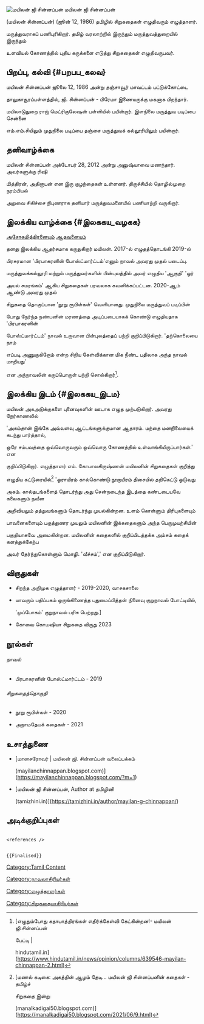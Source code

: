![மயிலன் ஜி சின்னப்பன்](Mayil.jpg "மயிலன் ஜி சின்னப்பன்") மயிலன் ஜி சின்னப்பன்
(மயிலன் சின்னப்பன்) (ஜூன் 12, 1986) தமிழில் சிறுகதைகள் எழுதிவரும் எழுத்தாளர்.
மருத்துவராகப் பணிபுரிகிறார். தமிழ் வரலாற்றில் இருந்தும் மருத்துவத்துறையில் இருந்தும்
உளவியல் கோணத்தில் புதிய கருக்களை எடுத்து சிறுகதைகள் எழுதிவருபவர்.

## பிறப்பு, கல்வி {#பறபப_கலவ}

மயிலன் சின்னப்பன் ஜூலை 12, 1986 அன்று தஞ்சாவூர் மாவட்டம் பட்டுக்கோட்டை
தாலுகாசூரப்பள்ளத்தில், ஜி‌. சின்னப்பன் - பிரேமா இணையருக்கு மகனாக பிறந்தார்.
மயிலாடுதுறை ராஜ் மெட்ரிகுலேஷன் பள்ளியில் பயின்றார். இளநிலை மருத்துவ படிப்பை சென்னை
எம்.எம்.சியிலும் முதுநிலை படிப்பை தஞ்சை மருத்துவக் கல்லூரியிலும் பயின்றார்.

## தனிவாழ்க்கை

மயிலன் சின்னப்பன் அக்டோபர் 28, 2012 அன்று அனுஷ்யாவை மணந்தார். அவர்களுக்கு ரிஷி
மித்திரன், அதிரூபன் என இரு குழந்தைகள் உள்ளனர். திருச்சியில் தொழில்முறை நரம்பியல்
அறுவை சிகிச்சை நிபுணராக தனியார் மருத்துவமனையில் பணியாற்றி வருகிறார்.

## இலக்கிய வாழ்க்கை {#இலககய_வழகக}

[அசோகமித்திரனையும்](அசோகமித்திரன் "wikilink") [ஆதவனையும்](ஆதவன் "wikilink")
தனது இலக்கிய ஆதர்சமாக கருதுகிறார் மயிலன். 2017-ல் எழுதத்தொடங்கி 2019-ல்
பிரசுரமான \'பிரபாகரனின் போஸ்ட்மார்ட்டம்\'எனும் நாவல் அவரது முதல் படைப்பு.
மருத்துவக்கல்லூரி மற்றும் மருத்துவர்களின் பின்புலத்தில் அவர் எழுதிய \'ஆகுதி\' \'ஓர்
அயல் சமரங்கம்\' ஆகிய சிறுகதைகள் பரவலாக கவனிக்கப்பட்டன. 2020-ஆம் ஆண்டு அவரது முதல்
சிறுகதை தொகுப்பான \'நூறு ரூபிள்கள்\' வெளியானது. முதுநிலை மருத்துவப் படிப்பின்
போது நேர்ந்த நண்பனின் மரணத்தை அடிப்படையாகக் கொண்டு எழுதியதாக \'பிரபாகரனின்
போஸ்ட்மார்ட்டம்\' நாவல் உருவான பின்புலத்தைப் பற்றி குறிப்பிடுகிறார். \'தற்கொலையை நாம்
எப்படி அணுகுகிறோம் என்ற சிறிய கேள்விக்கான மிக நீண்ட பதிலாக அந்த நாவல் மாறியது\'
என அந்நாவலின் கருப்பொருள் பற்றி சொல்கிறார்[^1].

## இலக்கிய இடம் {#இலககய_இடம}

மயிலன் அகஅடுக்குகளை புனைவுகளின் ஊடாக எழுத முற்படுகிறார். அவரது நேர்காணலில்
\'அகம்தான் இங்கே அவ்வளவு ஆட்டங்களுக்குமான ஆதாரம். மந்தை மனநிலையைக் கடந்து பார்த்தால்,
ஒரே சம்பவத்தை ஒவ்வொருவரும் ஒவ்வொரு கோணத்தில் உள்வாங்கியிருப்பார்கள்.\' என
குறிப்பிடுகிறார். எழுத்தாளர் எம். கோபாலகிருஷ்ணன் மயிலனின் சிறுகதைகள் குறித்து
எழுதிய கட்டுரையில்[^2] \'ஓராயிரம் கால்கொண்டு நூறாயிரம் திசையில் தறிகெட்டு ஓடுவது
அகம். கால்தடங்களைத் தொடர்ந்து அது சென்றடைந்த இடத்தை கண்டடையவே கலைகளும் நவீன
அறிவியலும் தத்துவங்களும் தொடர்ந்து முயல்கின்றன. உளம் கொள்ளும் திரிபுகளையும்
பாவனைகளையும் பகுத்துணர முயலும் மயிலனின் இக்கதைகளும் அந்த பெருமுயற்சியின்
பகுதியாகவே அமைகின்றன. மயிலனின் கதைகளில் குறிப்பிடத்தக்க அம்சம் கதைக் களத்துக்கேற்ப
அவர் தேர்ந்துகொள்ளும் மொழி. \'வீச்சம்',\' என குறிப்பிடுகிறார்.

## விருதுகள்

-   சிறந்த அறிமுக எழுத்தாளர் - 2019-2020, வாசகசாலை
-   யாவரும் பதிப்பகம் ஒருங்கிணைத்த புதுமைப்பித்தன் நினைவு குறுநாவல் போட்டியில்,
    \'முப்போகம்\' குறுநாவல் பரிசு பெற்றது.\]
-   கோவை கொடீஷியா சிறுகதை விருது 2023

## நூல்கள்

###### நாவல்

-   பிரபாகரனின் போஸ்ட்மார்ட்டம் - 2019

###### சிறுகதைத்தொகுதி

-   நூறு ரூபிள்கள் - 2020
-   அநாமதேயக் கதைகள் - 2021

## உசாத்துணை

-   [மானசரோவர் \| மயிலன் ஜி. சின்னப்பன் வலைப்பக்கம்
    (mayilanchinnappan.blogspot.com)](https://mayilanchinnappan.blogspot.com/?m=1)
-   [மயிலன் ஜி சின்னப்பன், Author at தமிழினி
    (tamizhini.in)](https://tamizhini.in/author/mayilan-g-chinnappan/)

## அடிக்குறிப்புகள்

```{=html}
<references />
```
```{=mediawiki}
{{Finalised}}
```
[Category:Tamil Content](Category:Tamil_Content "wikilink")
[Category:நாவலாசிரியர்கள்](Category:நாவலாசிரியர்கள் "wikilink")
[Category:எழுத்தாளர்கள்](Category:எழுத்தாளர்கள் "wikilink")
[Category:சிறுகதையாசிரியர்கள்](Category:சிறுகதையாசிரியர்கள் "wikilink")

[^1]: [எழுதும்போது கதாபாத்திரங்கள் எதிர்க்கேள்வி கேட்கின்றன!- மயிலன் ஜி.சின்னப்பன்
    பேட்டி \|
    hindutamil.in](https://www.hindutamil.in/news/opinion/columns/639546-mayilan-chinnappan-2.html)

[^2]: [மணல் கடிகை: அகத்தின் ஆழம் தேடி... மயிலன் ஜி சின்னப்பனின் கதைகள் - தமிழ்ச்
    சிறுகதை இன்று
    (manalkadigai50.blogspot.com)](https://manalkadigai50.blogspot.com/2021/06/9.html)
